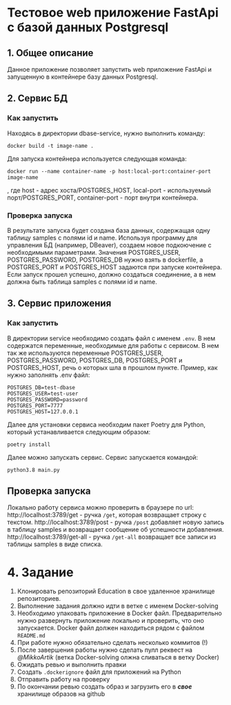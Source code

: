 # Тестовое web приложение FastApi c базой данных Postgresql
## 1. Общее описание
Данное приложение позволяет запустить web приложение FastApi и запущенную
в контейнере базу данных Postgresql.


## 2. Сервис БД
### Как запустить
Находясь в директории dbase-service, нужно выполнить команду:
```commandline
docker build -t image-name .
```
Для запуска контейнера используется следующая команда:
```commandline
docker run --name container-name -p host:local-port:container-port image-name
```
, где host - адрес хоста/POSTGRES_HOST,
local-port - используемый порт/POSTGRES_PORT,
container-port - порт внутри контейнера.

### Проверка запуска
В результате запуска будет создана база данных, содержащая одну таблицу
samples с полями id и name. Используя программу для управления БД
(например, DBeaver), создаем новое подкоючение с необходимыми параметрами.
Значения POSTGRES_USER, POSTGRES_PASSWORD, POSTGRES_DB нужно взять в
dockerfile, а POSTGRES_PORT и POSTGRES_HOST задаются при запуске контейнера.
Если запуск прошел успешно, должно создаться соединение, а в нем должна быть
таблица samples c полями id и name.

## 3. Сервис приложения
### Как запустить
В директории service необходимо создать файл с именем `.env`. В нем содержатся
переменные, необходимые для работы с сервисом. В нем так же используются
переменные POSTGRES_USER, POSTGRES_PASSWORD, POSTGRES_DB, POSTGRES_PORT и
POSTGRES_HOST, речь о которых шла в прошлом пункте.
Пример, как нужно заполнять .env файл:
```commandline
POSTGRES_DB=test-dbase
POSTGRES_USER=test-user
POSTGRES_PASSWORD=password
POSTGRES_PORT=7777
POSTGRES_HOST=127.0.0.1
```
Далее для установки сервиса необходим пакет Poetry для Python, который
устанавливается следующим образом:
```commandline
poetry install
```
Далее можно запускать сервис. Сервис запускается командой:
```commandline
python3.8 main.py
```

## Проверка запуска
Локально работу сервиса можно проверить в браузере по url:
http://localhost:3789/get - ручка `/get`, которая возвращает строку с текстом.
http://localhost:3789/post - ручка `/post` добавляет новую запись в таблицу
samples и возвращает сообщение об успешности добавления.
http://localhost:3789/get-all - ручка `/get-all` возвращает все записи из
таблицы samples в виде списка.

# 4. Задание
1. Клонировать репозиторий Education в свое удаленное хранилище репозиториев.
2. Выполнение задания должно идти в ветке с именем Docker-solving
3. Необходимо упаковать приложение в Docker файл. Предварительно нужно 
   развернуть приложение локально и проверить, что оно запускается.
   Docker файл должен находиться рядом с файлом `README.md`
4. При работе нужно обязательно сделать несколько коммитов (!)
5. После завершения работы нужно сделать пулл реквест на _@MikkoArtik_ 
   (ветка Docker-solving олжна сливаться в ветку Docker)
6. Ожидать ревью и выполнить правки
7. Создать `.dockerignore` файл для приложений на Python
8. Отправить работу на проверку
9. По окончании ревью создать образ и загрузить его в **_свое_** хранилище 
   образов на github
